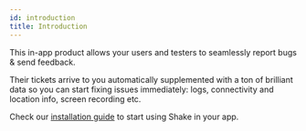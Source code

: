 ```yaml
---
id: introduction
title: Introduction
---
```


This in-app product allows your users and testers to seamlessly report bugs & send feedback.

Their tickets arrive to you automatically supplemented with a ton of brilliant data so 
you can start fixing issues immediately: logs, connectivity and location info, screen recording etc.

Check our [installation guide](android/installation.md) to start using Shake in your app.
